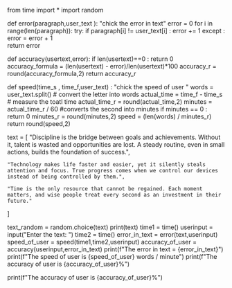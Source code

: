from time import  *
import random

def error(paragraph,user_text ):
    "chick the error in text"
    error = 0
    for i in range(len(paragraph)):
        try:
            if paragraph[i] != user_text[i] :
              error += 1 
        except :
           error = error + 1  
    return error 

def accuracy(usertext,error):
    if len(usertext)==0 :
        return 0
    accuracy_formula  = (len(usertext) - error)/len(usertext)*100
    accuracy_r = round(accuracy_formula,2)
    return accuracy_r


def speed(time_s , time_f,user_text) :
    "chick the speed of user "
    words = user_text.split() # convert the letter into words
    actual_time = time_f - time_s # measure the toatl time
    actual_time_r = round(actual_time,2)
    minutes = actual_time_r / 60 #converts the second into minutes
    if minutes == 0 :
        return 0
    minutes_r = round(minutes,2)
    speed = (len(words) / minutes_r) 
    return round(speed,2)
    

           
text = [
    "Discipline is the bridge between goals and achievements. Without it, talent is wasted and opportunities are lost. A steady routine, even in small actions, builds the foundation of success.",

    "Technology makes life faster and easier, yet it silently steals attention and focus. True progress comes when we control our devices instead of being controlled by them.",

    "Time is the only resource that cannot be regained. Each moment matters, and wise people treat every second as an investment in their future."
]

text_random = random.choice(text)
print(text)
time1 = time()
userinput = input("Enter the text:  ")
time2 = time()
error_in_text = error(text,userinput)
speed_of_user = speed(time1,time2,userinput)
accuracy_of_user = accuracy(userinput,error_in_text)
print(f"The error in text = {error_in_text}")
print(f"The speed of user is {speed_of_user} words / minute")
print(f"The accuracy of user is {accuracy_of_user}%")





print(f"The accuracy of user is {accuracy_of_user}%")

